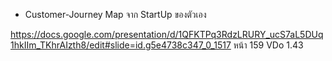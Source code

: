 - Customer-Journey Map จาก StartUp ของตัวเอง

https://docs.google.com/presentation/d/1QFKTPq3RdzLRURY_ucS7aL5DUq1hkIIm_TKhrAIzth8/edit#slide=id.g5e4738c347_0_1517 หน้า 159
VDo 1.43
